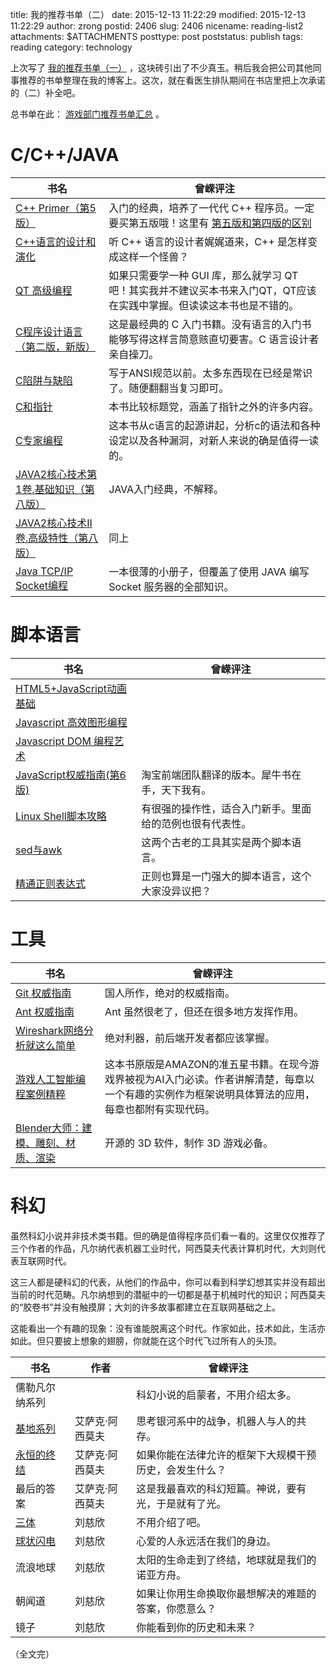 title: 我的推荐书单（二）
date: 2015-12-13 11:22:29
modified: 2015-12-13 11:22:29
author: zrong
postid: 2406
slug: 2406
nicename: reading-list2
attachments: $ATTACHMENTS
posttype: post
poststatus: publish
tags: reading
category: technology

上次写了 [我的推荐书单（一）][1] ，这块砖引出了不少真玉。稍后我会把公司其他同事推荐的书单整理在我的博客上。这次，就在看医生排队期间在书店里把上次承诺的（二）补全吧。

总书单在此： [游戏部门推荐书单汇总][101] 。

<!--more-->

# C/C++/JAVA

| 书名 | 曾嵘评注 |
|----|----|
| [C++ Primer（第5版）][2] | 入门的经典，培养了一代代 C++ 程序员。一定要买第五版哦！这里有 [第五版和第四版的区别][3] |
| [C++语言的设计和演化][4] | 听 C++ 语言的设计者娓娓道来，C++ 是怎样变成这样一个怪兽？ |
| [QT 高级编程][5] | 如果只需要学一种 GUI 库，那么就学习 QT 吧！其实我并不建议买本书来入门QT，QT应该在实践中掌握。但读读这本书也是不错的。 |
| [C程序设计语言（第二版，新版）][6] | 这是最经典的 C 入门书籍。没有语言的入门书能够写得这样言简意赅直切要害。C 语言设计者亲自操刀。 |
| [C陷阱与缺陷][7] | 写于ANSI规范以前。太多东西现在已经是常识了。随便翻翻当复习即可。 |
| [C和指针][8] | 本书比较标题党，涵盖了指针之外的许多内容。 |
| [C专家编程][22] | 这本书从c语言的起源讲起，分析c的语法和各种设定以及各种漏洞，对新人来说的确是值得一读的。 |
| [JAVA2核心技术第1卷.基础知识（第八版）][9] | JAVA入门经典，不解释。 |
| [JAVA2核心技术II卷.高级特性（第八版）][10] | 同上 |
| [Java TCP/IP Socket编程][11] | 一本很薄的小册子，但覆盖了使用 JAVA 编写 Socket 服务器的全部知识。 |

# 脚本语言

| 书名 | 曾嵘评注 |
|----|----|
| [HTML5+JavaScript动画基础][21] |  |
| [Javascript 高效图形编程][12] |  |
| [Javascript DOM 编程艺术][13] |  |
| [JavaScript权威指南(第6版)][14] | 淘宝前端团队翻译的版本。犀牛书在手，天下我有。 |
| [Linux Shell脚本攻略][15] | 有很强的操作性，适合入门新手。里面给的范例也很有代表性。 |
| [sed与awk][16] | 这两个古老的工具其实是两个脚本语言。 |
| [精通正则表达式][17] | 正则也算是一门强大的脚本语言，这个大家没异议把？ |

# 工具

| 书名 | 曾嵘评注 |
|----|----|
| [Git 权威指南][18] | 国人所作，绝对的权威指南。 |
| [Ant 权威指南][19] | Ant 虽然很老了，但还在很多地方发挥作用。 |
| [Wireshark网络分析就这么简单][20] | 绝对利器，前后端开发者都应该掌握。 |
| [游戏人工智能编程案例精粹][23] | 这本书原版是AMAZON的准五星书籍。在现今游戏界被视为AI入门必读。作者讲解清楚，每章以一个有趣的实例作为框架说明具体算法的应用，每章也都附有实现代码。 |
| [Blender大师：建模、雕刻、材质、渲染][24] | 开源的 3D 软件，制作 3D 游戏必备。 |

# 科幻

虽然科幻小说并非技术类书籍。但的确是值得程序员们看一看的。这里仅仅推荐了三个作者的作品，凡尔纳代表机器工业时代，阿西莫夫代表计算机时代，大刘则代表互联网时代。

这三人都是硬科幻的代表，从他们的作品中，你可以看到科学幻想其实并没有超出当前的时代范畴。凡尔纳想到的潜艇中的一切都是基于机械时代的知识；阿西莫夫的“胶卷书”并没有触摸屏；大刘的许多故事都建立在互联网基础之上。

这能看出一个有趣的现象：没有谁能脱离这个时代。作家如此，技术如此，生活亦如此。但只要披上想象的翅膀，你就能在这个时代飞过所有人的头顶。

| 书名 | 作者 | 曾嵘评注 |
|----|----|----|
| 儒勒凡尔纳系列 | | 科幻小说的启蒙者，不用介绍太多。 |
| [基地系列][51] | 艾萨克·阿西莫夫 | 思考银河系中的战争，机器人与人的共存。 |
| [永恒的终结][52] | 艾萨克·阿西莫夫 | 如果你能在法律允许的框架下大规模干预历史，会发生什么？ |
| 最后的答案 | 艾萨克·阿西莫夫 | 这是我最喜欢的科幻短篇。神说，要有光，于是就有了光。 |
| [三体][53]| 刘慈欣 | 不用介绍了吧。 |
| [球状闪电][54] | 刘慈欣 | 心爱的人永远活在我们的身边。 |
| 流浪地球 | 刘慈欣 | 太阳的生命走到了终结，地球就是我们的诺亚方舟。 |
| 朝闻道 | 刘慈欣 | 如果让你用生命换取你最想解决的难题的答案，你愿意么？ |
| 镜子 | 刘慈欣 | 你能看到你的历史和未来？ |

（全文完）

[1]: http://zengrong.net/post/2405.htm
[2]: http://book.douban.com/subject/25708312/
[3]: http://zengrong.net/post/1942.htm
[4]: http://book.douban.com/subject/1096216/
[5]: http://book.douban.com/subject/6110217/
[6]: http://book.douban.com/subject/1139336/
[7]: http://book.douban.com/subject/2778632/
[8]: http://book.douban.com/subject/3012360/
[9]: http://book.douban.com/subject/1781451/
[10]: http://book.douban.com/subject/1231980/
[11]: http://book.douban.com/subject/3519369/
[12]: http://book.douban.com/subject/10742066/
[13]: http://book.douban.com/subject/1921890/
[14]: http://book.douban.com/subject/10549733/
[15]: http://book.douban.com/subject/6889456/
[16]: http://book.douban.com/subject/1236944/
[17]: http://book.douban.com/subject/2154713/
[18]: http://book.douban.com/subject/6526452/
[19]: http://book.douban.com/subject/1243881/
[20]: http://book.douban.com/subject/26268767/
[21]: http://book.douban.com/subject/24744218/
[22]: http://book.douban.com/subject/2377310/
[23]: http://book.douban.com/subject/19930152/
[24]: http://book.douban.com/subject/25866329/
[51]: http://book.douban.com/series/1108
[52]: http://book.douban.com/subject/25829693/
[53]: http://book.douban.com/subject/2567698/
[54]: http://book.douban.com/subject/1192090/
[101]: http://zengrong.net/post/2408.htm
